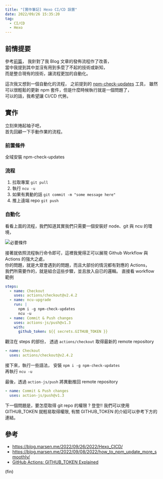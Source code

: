 ```yaml
---
title: "[實作筆記] Hexo CI/CD 設置"
date: 2022/09/26 15:35:20
tag:
  - CI/CD
  - Hexo
---
```


## 前情提要

參考[前篇](https://blog.marsen.me/2022/09/26/2022/Hexo_CICD/)，
我針對了我 Blog 文章的發佈流程作了改善，  
當中我提到其中並沒有用到多麼了不起的技術或新知，  
而是整合現有的技術，讓流程更加的自動化。

這次我又想到一個自動化的流程，
之前提到的 [npm-check-updates](https://blog.marsen.me/2022/09/08/2022/how_to_npm_update_more_smoothly/) 工具，
雖然可以很輕鬆的更新 npm 套件，但是什麼時候執行就是一個問題了，  
可以的話，我希望讓 CI/CD 代勞。

## 實作

立刻來捲起袖子吧，  
首先回顧一下手動作業的流程。

### 前置條件

全域安裝 npm-check-updates

### 流程

1. 拉取專案 `git pull`
2. 執行 `ncu -u`
3. 如果有異動的話 `git commit -m "some message here"`
4. 推上遠端 repo `git push`

### 自動化

看看上面的流程，我們知道其實我們只需要一個安裝好 node、git 與 ncu 的環境，

![必要條件](https://i.imgur.com/GAPHpsr.png)

接著就依照流程執行命令即可，這裡我覺得正可以展現 Github Workflow 與 Actions 的強大之處，  
你的問題，就是大眾會遇到的問題，而且大部份的情況都有對應的 Actions，  
我們所需要作的，就是組合這些步驟，並且放入自已的邏輯。
直接看 workflow 範例

```yaml
steps:
  - name: Checkout
    uses: actions/checkout@v2.4.2
  - name: ncu-upgrade
    run: |
      npm i -g npm-check-updates
      ncu -u
  - name: Commit & Push changes
    uses: actions-js/push@v1.3
    with:
      github_token: ${{ secrets.GITHUB_TOKEN }}
```

觀注在 steps 的部份，
透過 `actions/checkout` 取得最新的 remote repository

```yaml
- name: Checkout
  uses: actions/checkout@v2.4.2
```

接下來，執行一些語法，
安裝 `npm i -g npm-check-updates`  
再執行 `ncu -u`

最後，透過 `action-js/push` 將異動推回 remote repository

```yaml
- name: Commit & Push changes
  uses: action-js/push@v1.3
```

下一個問題是，要怎麼取得 git repo 的權限 ?
登登!! 我們可以使用 GITHUB_TOKEN 就輕易取得權限,
有關 GITHUB_TOKEN 的介紹可以參考下方的連結。

## 參考

- <https://blog.marsen.me/2022/09/26/2022/Hexo_CICD/>
- <https://blog.marsen.me/2022/09/08/2022/how_to_npm_update_more_smoothly/>
- [GitHub Actions: GITHUB_TOKEN Explained](https://www.youtube.com/watch?v=jEK07KPEjnY)

(fin)
